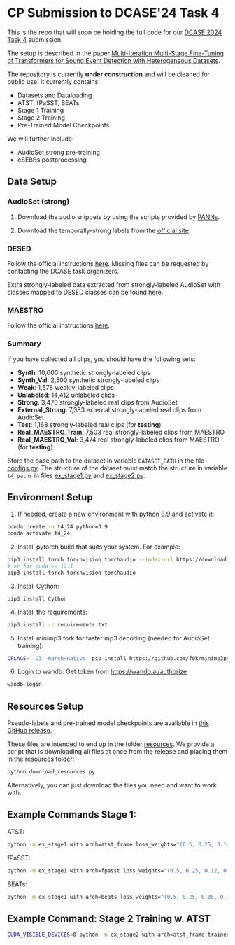 # CP Submission to DCASE'24 Task 4

This is the repo that will soon be holding the full code for our [DCASE 2024 Task 4](https://dcase.community/challenge2024/task-sound-event-detection-with-heterogeneous-training-dataset-and-potentially-missing-labels-results) submission.

The setup is described in the paper [Multi-Iteration Multi-Stage Fine-Tuning of Transformers for Sound Event Detection with Heterogeneous Datasets](https://arxiv.org/abs/2407.12997).

The repository is currently **under construction** and will be cleaned for public use. It currently contains:
* Datasets and Dataloading
* ATST, fPaSST, BEATs
* Stage 1 Training
* Stage 2 Training
* Pre-Trained Model Checkpoints

We will further include:
* AudioSet strong pre-training
* cSEBBs postprocessing

## Data Setup

### AudioSet (strong)

1. Download the audio snippets by using the scripts provided by [PANNs](https://github.com/qiuqiangkong/audioset_tagging_cnn).

2. Download the temporally-strong labels from the [official site](https://research.google.com/audioset/download_strong.html).

### DESED

Follow the official instructions [here](https://dcase.community/challenge2024/task-sound-event-detection-with-heterogeneous-training-dataset-and-potentially-missing-labels). Missing files can be requested by contacting the DCASE task organizers.

Extra strongly-labeled data extracted from strongly-labeled AudioSet with classes mapped to DESED classes can be found [here](https://saoyear.github.io/post/downloading-real-waveforms-for-desed/).

### MAESTRO

Follow the official instructions [here](https://dcase.community/challenge2024/task-sound-event-detection-with-heterogeneous-training-dataset-and-potentially-missing-labels).

### Summary

If you have collected all clips, you should have the following sets:

* **Synth**: 10,000 synthetic strongly-labeled clips
* **Synth_Val**: 2,500 synthetic strongly-labeled clips
* **Weak**: 1,578 weakly-labeled clips
* **Unlabeled**: 14,412 unlabeled clips
* **Strong**: 3,470 strongly-labeled real clips from AudioSet
* **External_Strong**: 7,383 external strongly-labeled real clips from AudioSet
* **Test**: 1,168 strongly-labeled real clips (for **testing**)
* **Real_MAESTRO_Train**: 7,503 real strongly-labeled clips from MAESTRO
* **Real_MAESTRO_Val**: 3,474 real strongly-labeled clips from MAESTRO (for **testing**)

Store the base path to the dataset in variable ```DATASET_PATH``` in the file [configs.py](configs.py). The structure of the 
dataset must match the structure in variable ```t4_paths``` in files [ex_stage1.py](ex_stage1.py) and [ex_stage2.py](ex_stage2.py).

## Environment Setup

1. If needed, create a new environment with python 3.9 and activate it:

```bash
conda create -n t4_24 python=3.9
conda activate t4_24
 ```

2. Install pytorch build that suits your system. For example:

```bash
pip3 install torch torchvision torchaudio --index-url https://download.pytorch.org/whl/cu118
# or for cuda >= 12.1
pip3 install torch torchvision torchaudio 
```

3. Install Cython:

```
pip3 install Cython
```

4. Install the requirements:

 ```bash
pip3 install -r requirements.txt
 ```

5. Install minimp3 fork for faster mp3 decoding (needed for AudioSet training):

 ```bash
CFLAGS='-O3 -march=native' pip install https://github.com/f0k/minimp3py/archive/master.zip
 ```

6. Login to wandb:
Get token from <https://wandb.ai/authorize>

 ```bash
 wandb login
```

## Resources Setup

Pseudo-labels and pre-trained model checkpoints are available in [this GitHub release](https://github.com/CPJKU/cpjku_dcase24/releases/tag/files).

These files are intended to end up in the folder [resources](resources). We provide a script that is downloading all files at once from the release
and placing them in the [resources](resources) folder:

 ```bash
python download_resources.py
 ```

Alternatively, you can just download the files you need and want to work with.

## Example Commands Stage 1:

ATST:
```bash
python -m ex_stage1 with arch=atst_frame loss_weights="(0.5, 0.25, 0.12, 0.1, 0.1, 1.5)" trainer.max_epochs=200 optimizer.crnn_lr=0.0005 filter_augment.apply=0 mix_augment.apply_mixstyle=0 ssl_no_class_mask=1 wandb.name=s1.i1,atst
```

fPaSST:
```bash
python -m ex_stage1 with arch=fpasst loss_weights="(0.5, 0.25, 0.12, 0.1, 0.1, 1.5)" trainer.max_epochs=200 optimizer.crnn_lr=0.0005 filter_augment.apply=0 exclude_maestro_weak_ssl=1 t4_wrapper.embed_pool=int t4_wrapper.interpolation_mode=nearest-exact mix_augment.apply_mixstyle=0 passt_mel.fmax_aug_range=2000 wandb.name=s1.i1,pfasst
```

BEATs:
```bash
python -m ex_stage1 with arch=beats loss_weights="(0.5, 0.25, 0.08, 0.1, 0.1, 1.5)" trainer.max_epochs=200 optimizer.crnn_lr=0.0005 filter_augment.apply=0 t4_wrapper.no_wrapper=1 ssl_no_class_mask=1 trainer.accumulate_grad_batches=4 "training.batch_sizes=(3, 3, 3, 5, 5)" t4_wrapper.embed_pool=int t4_wrapper.interpolation_mode=nearest-exact wandb.name=s1.i1,beats
```

## Example Command: Stage 2 Training w. ATST

```bash
CUDA_VISIBLE_DEVICES=0 python -m ex_stage2 with arch=atst_frame trainer.accumulate_grad_batches=8 loss_weights="(12, 3, 0.25, 1, 60, 0)" t4_wrapper.model_init_id=atst_stage1 optimizer.pt_lr_scale=0.5 optimizer.cnn_lr=1e-5 optimizer.rnn_lr=1e-4 freq_warp.include_maestro=1 optimizer.adamw=1 optimizer.weight_decay=1e-3 wandb.name=s2.i1,atst
```
